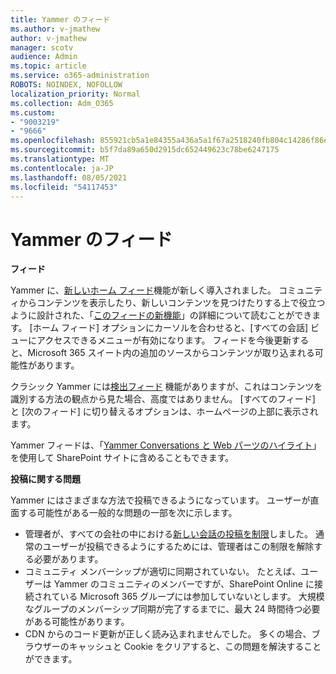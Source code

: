 ```yaml
---
title: Yammer のフィード
ms.author: v-jmathew
author: v-jmathew
manager: scotv
audience: Admin
ms.topic: article
ms.service: o365-administration
ROBOTS: NOINDEX, NOFOLLOW
localization_priority: Normal
ms.collection: Adm_O365
ms.custom:
- "9003219"
- "9666"
ms.openlocfilehash: 855921cb5a1e84355a436a5a1f67a2518240fb804c14286f86e7f2fca306bb30
ms.sourcegitcommit: b5f7da89a650d2915dc652449623c78be6247175
ms.translationtype: MT
ms.contentlocale: ja-JP
ms.lasthandoff: 08/05/2021
ms.locfileid: "54117453"
---
```

# <a name="feeds-in-yammer"></a>Yammer のフィード

**フィード**

Yammer に、[新しいホーム フィード](https://support.microsoft.com/office/what-s-in-the-yammer-home-feed-8fff52dd-5b38-468c-b963-fa4c6a4f9254)機能が新しく導入されました。 コミュニティからコンテンツを表示したり、新しいコンテンツを見つけたりする上で役立つように設計された、「[このフィードの新機能](https://techcommunity.microsoft.com/t5/yammer-blog/yammer-discovery-what-is-in-my-feed/ba-p/1596230)」の詳細について読むことができます。 [ホーム フィード] オプションにカーソルを合わせると、[すべての会話] ビューにアクセスできるメニューが有効になります。 フィードを今後更新すると、Microsoft 365 スイート内の追加のソースからコンテンツが取り込まれる可能性があります。

クラシック Yammer には[検出フィード](https://support.microsoft.com/office/what-s-in-the-yammer-discovery-feed-28ba9a79-2bde-4e7c-8420-db2296c3ca49) 機能がありますが、これはコンテンツを識別する方法の観点から見た場合、高度ではありません。 [すべてのフィード] と [次のフィード] に切り替えるオプションは、ホームページの上部に表示されます。

Yammer フィードは、「[Yammer Conversations と Web パーツのハイライト](https://support.microsoft.com/office/use-a-yammer-web-part-in-sharepoint-online-a53cfa0c-3d09-42c8-a286-1038a81c59da)」を使用して SharePoint サイトに含めることもできます。 

**投稿に関する問題**

Yammer にはさまざまな方法で投稿できるようになっています。 ユーザーが直面する可能性がある一般的な問題の一部を次に示します。

- 管理者が、すべての会社の中における[新しい会話の投稿を制限](https://support.microsoft.com/office/restrict-all-company-posts-in-yammer-3219d2ae-db15-4c9f-9dd2-28559ae39a97)しました。 通常のユーザーが投稿できるようにするためには、管理者はこの制限を解除する必要があります。
- コミュニティ メンバーシップが適切に同期されていない。 たとえば、ユーザーは Yammer のコミュニティのメンバーですが、SharePoint Online に接続されている Microsoft 365 グループには参加していないとします。 大規模なグループのメンバーシップ同期が完了するまでに、最大 24 時間待つ必要がある可能性があります。
- CDN からのコード更新が正しく読み込まれませんでした。 多くの場合、ブラウザーのキャッシュと Cookie をクリアすると、この問題を解決することができます。
